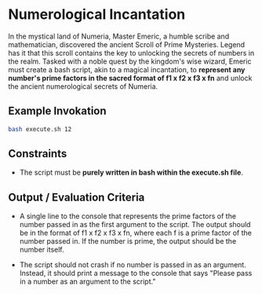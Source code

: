 # Numerological Incantation

In the mystical land of Numeria, Master Emeric, a humble scribe and mathematician, discovered the ancient Scroll of Prime Mysteries. Legend has it that this scroll contains the key to unlocking the secrets of numbers in the realm. Tasked with a noble quest by the kingdom's wise wizard, Emeric must create a bash script, akin to a magical incantation, to **represent any number's prime factors in the sacred format of f1 x f2 x f3 x fn** and unlock the ancient numerological secrets of Numeria.

## Example Invokation

```bash
bash execute.sh 12
```

## Constraints

- The script must be **purely written in bash within the execute.sh file**.

## Output / Evaluation Criteria

- A single line to the console that represents the prime factors of the number passed in as the first argument to the script. The output should be in the format of f1 x f2 x f3 x fn, where each f is a prime factor of the number passed in. If the number is prime, the output should be the number itself.

- The script should not crash if no number is passed in as an argument. Instead, it should print a message to the console that says "Please pass in a number as an argument to the script."